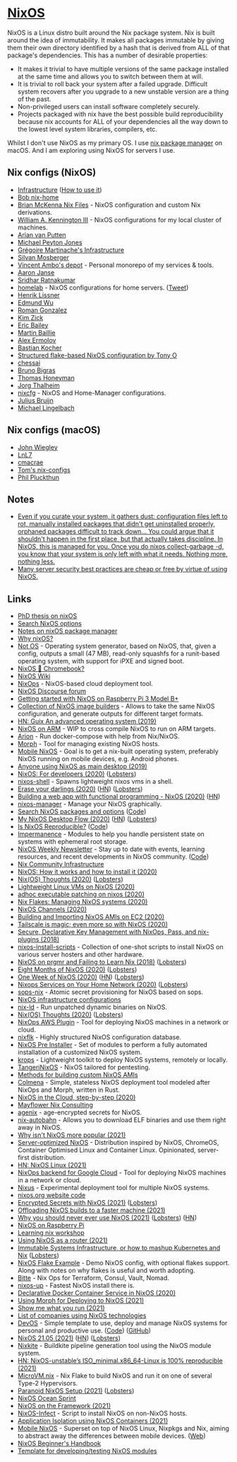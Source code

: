 # [NixOS](https://nixos.org)

NixOS is a Linux distro built around the Nix package system. Nix is built around the idea of immutability. It makes all packages immutable by giving them their own directory identified by a hash that is derived from ALL of that package's dependencies. This has a number of desirable properties:

- It makes it trivial to have multiple versions of the same package installed at the same time and allows you to switch between them at will.
- It is trivial to roll back your system after a failed upgrade. Difficult system recovers after you upgrade to a new unstable version are a thing of the past.
- Non-privileged users can install software completely securely.
- Projects packaged with nix have the best possible build reproducibility because nix accounts for ALL of your dependencies all the way down to the lowest level system libraries, compilers, etc.

Whilst I don't use NixOS as my primary OS. I use [nix package manager](../../package-managers/nix/nix.md) on macOS. And I am exploring using NixOS for servers I use.

## Nix configs (NixOS)

- [Infrastructure](https://github.com/rvolosatovs/infrastructure) ([How to use it](https://github.com/rvolosatovs/infrastructure/issues/3))
- [Bob nix-home](https://github.com/bobvanderlinden/nix-home)
- [Brian McKenna Nix Files](https://github.com/puffnfresh/nix-files) - NixOS configuration and custom Nix derivations.
- [William A. Kennington III](https://github.com/wkennington/nixos) - NixOS configurations for my local cluster of machines.
- [Arian van Putten](https://github.com/arianvp/nixos-stuff)
- [Michael Peyton Jones](https://github.com/michaelpj/nixos-config)
- [Grégoire Martinache's Infrastructure](https://github.com/M-Gregoire/infrastructure)
- [Silvan Mosberger](https://github.com/Infinisil/system)
- [Vincent Ambo's depot](https://github.com/tazjin/depot) - Personal monorepo of my services & tools.
- [Aaron Janse](https://github.com/aaronjanse/dotfiles)
- [Sridhar Ratnakumar](https://github.com/srid/nix-config)
- [homelab](https://github.com/danderson/homelab) - NixOS configurations for home servers. ([Tweet](https://twitter.com/dave_universetf/status/1236634753765269512))
- [Henrik Lissner](https://github.com/hlissner/dotfiles)
- [Edmund Wu](https://github.com/eadwu/nixos-configuration)
- [Roman Gonzalez](https://github.com/roman/nix-dots)
- [Kim Zick](https://github.com/rummik/nixos-config)
- [Eric Bailey](https://github.com/yurrriq/dotfiles)
- [Martin Baillie](https://github.com/martinbaillie/dotfiles)
- [Alex Ermolov](https://github.com/wiedzmin/nixos-config)
- [Bastian Kocher](https://github.com/bkchr/nixos-config)
- [Structured flake-based NixOS configuration by Tony O](https://github.com/bqv/nixrc)
- [chessai](https://github.com/chessai/nixos-configs)
- [Bruno Bigras](https://github.com/bbigras/nix-config)
- [Thomas Honeyman](https://github.com/thomashoneyman/.dotfiles)
- [Jorg Thalheim](https://github.com/Mic92/dotfiles)
- [nixcfg](https://github.com/colemickens/nixcfg) - NixOS and Home-Manager configurations.
- [Julius Bruijn](https://github.com/pimeys/nixos)
- [Michael Lingelbach](https://github.com/mjlbach/nix-dotfiles)

## Nix configs (macOS)

- [John Wiegley](https://github.com/jwiegley/nix-config)
- [LnL7](https://github.com/LnL7/dotfiles)
- [cmacrae](https://github.com/cmacrae/.nixpkgs/blob/master/darwin-configuration.nix)
- [Tom's nix-configs](https://github.com/nocoolnametom/nix-configs)
- [Phil Pluckthun](https://github.com/kitten/nix-system)

## Notes

- [Even if you curate your system, it gathers dust: configuration files left to rot, manually installed packages that didn't get uninstalled properly, orphaned packages difficult to track down... You could argue that it shouldn't happen in the first place, but that actually takes discipline. In NixOS, this is managed for you. Once you do nixos collect-garbage -d, you know that your system is only left with what it needs. Nothing more, nothing less.](https://www.reddit.com/r/NixOS/comments/441ymh/nixos_users_tell_me_what_are_the_cons/czmu9lo/)
- [Many server security best practices are cheap or free by virtue of using NixOS.](https://twitter.com/GabrielG439/status/1408181256160903170)

## Links

- [PhD thesis on nixOS](https://nixos.org/~eelco/pubs/phd-thesis.pdf)
- [Search NixOS options](https://nixos.org/nixos/options.html#)
- [Notes on nixOS package manager](https://yoshuawuyts.gitbooks.io/knowledge/content/bin/nix.html)
- [Why nixOS?](https://www.reddit.com/r/NixOS/comments/8bxdyu/why_nixos/)
- [Not OS](https://github.com/cleverca22/not-os) - Operating system generator, based on NixOS, that, given a config, outputs a small (47 MB), read-only squashfs for a runit-based operating system, with support for iPXE and signed boot.
- [NixOS 💜 Chromebook?](https://sphalerite.org/ghotl/posts/2017-11-10-chromebook.html)
- [NixOS Wiki](https://nixos.wiki/wiki/Main_Page)
- [NixOps](https://github.com/NixOS/nixops) - NixOS-based cloud deployment tool.
- [NixOS Discourse forum](https://discourse.nixos.org/)
- [Getting started with NixOS on Raspberry Pi 3 Model B+](https://github.com/zupo/nix)
- [Collection of NixOS image builders](https://github.com/nix-community/nixos-generators) - Allows to take the same NixOS configuration, and generate outputs for different target formats.
- [HN: Guix An advanced operating system (2019)](https://news.ycombinator.com/item?id=18902823)
- [NixOS on ARM](https://github.com/illegalprime/nixos-on-arm) - WIP to cross compile NixOS to run on ARM targets.
- [Arion](https://github.com/hercules-ci/arion) - Run docker-compose with help from Nix/NixOS.
- [Morph](https://github.com/DBCDK/morph) - Tool for managing existing NixOS hosts.
- [Mobile NixOS](https://github.com/samueldr/mobile-nixos) - Goal is to get a nix-built operating system, preferably NixOS running on mobile devices, e.g. Android phones.
- [Anyone using NixOS as main desktop (2019)](https://www.reddit.com/r/NixOS/comments/eb5nxv/anyone_using_nixos_as_main_destkop/)
- [NixOS: For developers (2020)](https://myme.no/posts/2020-01-26-nixos-for-development.html) ([Lobsters](https://lobste.rs/s/jevfaf/nixos_for_developers))
- [nixos-shell](https://github.com/Mic92/nixos-shell) - Spawns lightweight nixos vms in a shell.
- [Erase your darlings (2020)](https://grahamc.com/blog/erase-your-darlings) ([HN](https://news.ycombinator.com/item?id=22856199)) ([Lobsters](https://lobste.rs/s/2ayklq/erase_your_darlings_immutable))
- [Building a web app with functional programming - NixOS (2020)](https://blog.patchgirl.io/nixos/2020/03/31/nixos.html) ([HN](https://news.ycombinator.com/item?id=22877355))
- [nixos-manager](https://github.com/pmiddend/nixos-manager) - Manage your NixOS graphically.
- [Search NixOS packages and options](https://search.nixos.org/) ([Code](https://github.com/NixOS/nixos-search))
- [My NixOS Desktop Flow (2020)](https://christine.website/blog/nixos-desktop-flow-2020-04-25) ([HN](https://news.ycombinator.com/item?id=22984639)) ([Lobsters](https://lobste.rs/s/yb1oqg/my_nixos_desktop_flow))
- [Is NixOS Reproducible?](https://r13y.com/) ([Code](https://github.com/grahamc/r13y.com))
- [Impermanence](https://github.com/nix-community/impermanence) - Modules to help you handle persistent state on systems with ephemeral root storage.
- [NixOS Weekly Newsletter](https://weekly.nixos.org/) - Stay up to date with events, learning resources, and recent developments in NixOS community. ([Code](https://github.com/NixOS/nixos-weekly))
- [Nix Community Infrastructure](https://github.com/nix-community/infra)
- [NixOS: How it works and how to install it (2020)](https://www.youtube.com/watch?v=oPymb2-IXbg)
- [Nix(OS) Thoughts (2020)](https://blog.qtp2t.club/posts/2020-06-20-nix-nixos-thoughts/) ([Lobsters](https://lobste.rs/s/iy17mo/nix_os_thoughts))
- [Lightweight Linux VMs on NixOS (2020)](https://www.srid.ca/2012301.html)
- [adhoc executable patching on nixos (2020)](https://notes.neeasade.net/adhoc-executable-patching-on-nix.html)
- [Nix Flakes: Managing NixOS systems (2020)](https://www.tweag.io/blog/2020-07-31-nixos-flakes/)
- [NixOS Channels (2020)](https://nixos.online/posts/NixOS_channels/)
- [Building and Importing NixOS AMIs on EC2 (2020)](http://jackkelly.name/blog/archives/2020/08/30/building_and_importing_nixos_amis_on_ec2/)
- [Tailscale is magic; even more so with NixOS (2020)](https://fzakaria.com/2020/09/17/tailscale-is-magic-even-more-so-with-nixos.html)
- [Secure, Declarative Key Management with NixOps, Pass, and nix-plugins (2018)](https://elvishjerricco.github.io/2018/06/24/secure-declarative-key-management.html)
- [nixos-install-scripts](https://github.com/nix-community/nixos-install-scripts) - Collection of one-shot scripts to install NixOS on various server hosters and other hardware.
- [NixOS on prgmr and Failing to Learn Nix (2018)](https://push.cx/2018/nixos) ([Lobsters](https://lobste.rs/s/qpbohs/nixos_on_prgmr_failing_learn_nix_2018))
- [Eight Months of NixOS (2020)](https://catgirl.ai/log/nixos-experience/) ([Lobsters](https://lobste.rs/s/7eq5qv/eight_months_nixos))
- [One Week of NixOS (2020)](https://jae.moe/blog/2020/11/one-week-of-nixos/) ([HN](https://news.ycombinator.com/item?id=25024639)) ([Lobsters](https://lobste.rs/s/b7hjcy/one_week_nixos))
- [Nixops Services on Your Home Network (2020)](https://christine.website/blog/nixops-services-2020-11-09) ([Lobsters](https://lobste.rs/s/kzforn/nixops_services_on_your_home_network))
- [sops-nix](https://github.com/Mic92/sops-nix) - Atomic secret provisioning for NixOS based on sops.
- [NixOS infrastructure configurations](https://github.com/NixOS/nixos-org-configurations)
- [nix-ld](https://github.com/Mic92/nix-ld) - Run unpatched dynamic binaries on NixOS.
- [Nix(OS) Thoughts (2020)](https://blog.knightsofthelambdacalcul.us/posts/2020-06-20-nix-nixos-thoughts/) ([Lobsters](https://lobste.rs/s/m3j4yn/nix_os_thoughts))
- [NixOps AWS Plugin](https://github.com/NixOS/nixops-aws) - Tool for deploying NixOS machines in a network or cloud.
- [nixflk](https://github.com/nrdxp/nixflk) - Highly structured NixOS configuration database.
- [NixOS Pre Installer](https://github.com/alexandergall/nixos-pxe-installer) - Set of modules to perform a fully automated installation of a customized NixOS system.
- [krops](https://github.com/krebs/krops) - Lightweight toolkit to deploy NixOS systems, remotely or locally.
- [TangeriNixOS](https://github.com/Pamplemousse/tangerinixos) - NixOS tailored for pentesting.
- [Methods for building custom NixOS AMIs](https://github.com/nh2/nixos-ami-building)
- [Colmena](https://github.com/zhaofengli/colmena) - Simple, stateless NixOS deployment tool modeled after NixOps and Morph, written in Rust.
- [NixOS in the Cloud, step-by-step (2020)](https://justinas.org/nixos-in-the-cloud-step-by-step-part-1)
- [Mayflower Nix Consulting](https://nixos.mayflower.consulting/)
- [agenix](https://github.com/ryantm/agenix) - age-encrypted secrets for NixOS.
- [nix-autobahn](https://github.com/Lassulus/nix-autobahn) - Allows you to download ELF binaries and use them right away in NixOS.
- [Why isn't NixOS more popular (2021)](https://www.reddit.com/r/NixOS/comments/kpntby/why_isnt_nixos_more_popular/)
- [Server-optimized NixOS](https://github.com/arianvp/server-optimised-nixos) - Distribution inspired by NixOS, ChromeOS, Container Optimised Linux and Container Linux. Opinionated, server-first distribution.
- [HN: NixOS Linux (2021)](https://news.ycombinator.com/item?id=25718098)
- [NixOps backend for Google Cloud](https://github.com/nix-community/nixops-gce) - Tool for deploying NixOS machines in a network or cloud.
- [Nixus](https://github.com/Infinisil/nixus) - Experimental deployment tool for multiple NixOS systems.
- [nixos.org website code](https://github.com/NixOS/nixos-homepage)
- [Encrypted Secrets with NixOS (2021)](https://christine.website/blog/nixos-encrypted-secrets-2021-01-20) ([Lobsters](https://lobste.rs/s/gur8yy/encrypted_secrets_with_nixos))
- [Offloading NixOS builds to a faster machine (2021)](https://sgt.hootr.club/molten-matter/nix-distributed-builds/)
- [Why you should never ever use NixOS (2021)](https://hands-on.cloud/why-you-should-never-ever-use-nixos/) ([Lobsters](https://lobste.rs/s/f6i7g0/why_you_should_never_ever_use_nixos)) ([HN](https://news.ycombinator.com/item?id=25881654))
- [NixOS on Raspberry Pi](https://github.com/lucernae/nixos-pi)
- [Learning nix workshop](https://github.com/spacekookie/nixos-workshops)
- [Using NixOS as a router (2021)](https://francis.begyn.be/blog/nixos-home-router)
- [Immutable Systems Infrastructure, or how to mashup Kubernetes and Nix](https://tevps.net/blog/2021/2/20/immutable-systems-infrastructure-or-how-mashup-kub/) ([Lobsters](https://lobste.rs/s/h8ejms/immutable_systems_infrastructure_how))
- [NixOS Flake Example](https://github.com/colemickens/nixos-flake-example) - Demo NixOS config, with optional flakes support. Along with notes on why flakes is useful and worth adopting.
- [Bitte](https://github.com/input-output-hk/bitte) - Nix Ops for Terraform, Consul, Vault, Nomad.
- [nixos-up](https://github.com/samuela/nixos-up) - Fastest NixOS install there is.
- [Declarative Docker Container Service in NixOS (2020)](https://www.breakds.org/post/declarative-docker-in-nixos/)
- [Using Morph for Deploying to NixOS (2021)](https://christine.website/blog/morph-setup-2021-04-25)
- [Show me what you run (2021)](https://blog.superbaloo.net/posts/show-me-what-you-run/)
- [List of companies using NixOS technologies](https://discourse.nixos.org/t/list-of-companies-using-nixos-technologies/8428)
- [DevOS](https://devos.divnix.com/) - Simple template to use, deploy and manage NixOS systems for personal and productive use. ([Code](https://github.com/divnix/devos)) ([GitHub](https://github.com/divnix))
- [NixOS 21.05 (2021)](https://nixos.org/manual/nixos/stable/release-notes.html#sec-release-21.05) ([HN](https://news.ycombinator.com/item?id=27368361)) ([Lobsters](https://lobste.rs/s/iaxedy/nixos_21_05_released))
- [Nixkite](https://github.com/input-output-hk/nixkite) - Buildkite pipeline generation tool using the NixOS module system.
- [HN: NixOS-unstable’s ISO_minimal.x86_64-Linux is 100% reproducible (2021)](https://news.ycombinator.com/item?id=27573393)
- [MicroVM.nix](https://github.com/astro/microvm.nix) - Nix Flake to build NixOS and run it on one of several Type-2 Hypervisors.
- [Paranoid NixOS Setup (2021)](https://christine.website/blog/paranoid-nixos-2021-07-18) ([Lobsters](https://lobste.rs/s/dn4jss/paranoid_nixos_setup))
- [NixOS Ocean Sprint](https://oceansprint.org/)
- [NixOS on the Framework (2021)](https://grahamc.com/blog/nixos-on-framework)
- [NixOS-Infect](https://github.com/elitak/nixos-infect) - Script to install NixOS on non-NixOS hosts.
- [Application Isolation using NixOS Containers (2021)](https://msucharski.eu/posts/application-isolation-nixos-containers/)
- [Mobile NixOS](https://github.com/NixOS/mobile-nixos) - Superset on top of NixOS Linux, Nixpkgs and Nix, aiming to abstract away the differences between mobile devices. ([Web](https://mobile.nixos.org/))
- [NixOS Beginner's Handbook](https://github.com/kstenerud/nixos-beginners-handbook)
- [Template for developing/testing NixOS modules](https://github.com/ngi-nix/nixos-modules-flake-template)
